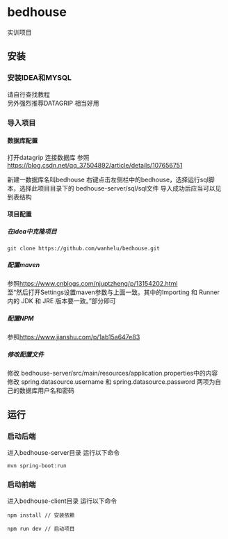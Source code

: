 # bedhouse
实训项目

## 安装
### 安装IDEA和MYSQL
请自行查找教程  
另外强烈推荐DATAGRIP 相当好用
### 导入项目
#### 数据库配置
打开datagrip 连接数据库 参照<https://blog.csdn.net/qq_37504892/article/details/107656751>  
  
新建一数据库名叫bedhouse
右键点击左侧栏中的bedhouse，选择运行sql脚本，选择此项目目录下的 bedhouse-server/sql/sql文件
导入成功后应当可以见到表结构
#### 项目配置
##### 在idea中克隆项目
```
git clone https://github.com/wanhelu/bedhouse.git
```
##### 配置maven
参照<https://www.cnblogs.com/njuptzheng/p/13154202.html>  
至“然后打开Settings设置maven参数与上面一致。其中的Importing 和 Runner 内的 JDK 和 JRE 版本要一致。”部分即可
##### 配置NPM
参照<https://www.jianshu.com/p/1ab15a647e83>
##### 修改配置文件
修改 bedhouse-server/src/main/resources/application.properties中的内容  
修改 spring.datasource.username 和 spring.datasource.password 两项为自己的数据库用户名和密码
## 运行
### 启动后端
进入bedhouse-server目录 运行以下命令
```
mvn spring-boot:run
```
### 启动前端
进入bedhouse-client目录 运行以下命令
```
npm install // 安装依赖

npm run dev // 启动项目
```